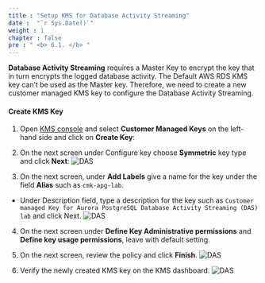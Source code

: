 ```yaml
---
title : "Setup KMS for Database Activity Streaming"
date :  "`r Sys.Date()`" 
weight : 1 
chapter : false
pre : " <b> 6.1. </b> "
---
```


**Database Activity Streaming** requires a Master Key to encrypt the key that in turn encrypts the logged database activity. The Default AWS RDS KMS key can’t be used as the Master key. Therefore, we need to create a new customer managed KMS key to configure the Database Activity Streaming.

#### Create KMS Key
1. Open [KMS console](https://console.aws.amazon.com/kms/home)  and select **Customer Managed Keys** on the left-hand side and click on **Create Key**:
2. On the next screen under Configure key choose **Symmetric** key type and click **Next**:
    ![DAS](/images/6/6.1/1.png)

3. On the next screen, under **Add Labels** give a name for the key under the field **Alias** such as ``cmk-apg-lab``.

- Under Description field, type a description for the key such as ``Customer managed Key for Aurora PostgreSQL Database Activity Streaming (DAS) lab`` and click Next.
    ![DAS](/images/6/6.1/2.png)

4. On the next screen under **Define Key Administrative permissions** and  **Define key usage permissions**, leave with default setting.

5. On the next screen, review the policy and click **Finish**.
    ![DAS](/images/6/6.1/3.png)

6. Verify the newly created KMS key on the KMS dashboard.
    ![DAS](/images/6/6.1/4.png)